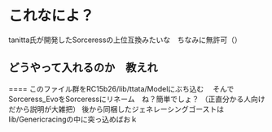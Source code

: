 

これなによ？
====

tanitta氏が開発したSorceressの上位互換みたいな　ちなみに無許可（）
## どうやって入れるのか　教えれ
====
このファイル群をRC15b26/lib/ttata/Modelにぶち込む　
そんでSorceress_EvoをSorceressにリネーム　ね？簡単でしょ？
（正直分かる人向けだから説明が大雑把）
後から同梱したジェネレーシングゴーストは
lib/Genericracingの中に突っ込めばおｋ
